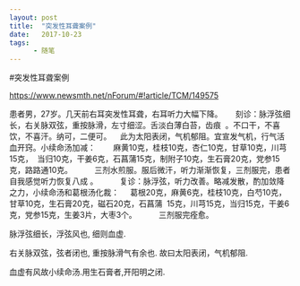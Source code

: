 ```yaml
---
layout: post
title:  "突发性耳聋案例"
date:   2017-10-23
tags:
      - 随笔
---
```


#突发性耳聋案例


https://www.newsmth.net/nForum/#!article/TCM/149575

患者男，27岁。几天前右耳突发性耳聋，右耳听力大幅下降。
  
  刻诊：脉浮弦细长，右关脉双弦，重按脉滑，左寸细涩。舌淡白薄白苔，齿痕 
。不口干，不喜饮，不喜汗。纳可，二便可。 
  此为太阳表闭，气机郁阻。宜宣发气机，行气活血开窍。小续命汤加减： 
  
   麻黄10克，桂枝10克，杏仁10克，甘草10克，川芎15克， 
当归10克，干姜6克，石菖蒲15克，制附子10克，生石膏20克，党参15克，路路通10克。 
  
     三剂水煎服。服后微汗，听力渐渐恢复，三剂服完，患者自我感觉听力恢复八成 。 
  
     复诊：脉浮弦，听力改善。略减发散，酌加敛降之力，小续命汤和葛根汤化裁： 
  
葛根20克，麻黄6克，桂枝10克，白芍10克，甘草10克，生石膏20克，磁石20克，石菖蒲 
15克，川芎15克，当归15克，干姜6克，党参15克，生姜3片，大枣3个。 
  
     三剂服完痊愈。 



脉浮弦细长，浮弦风也, 细则血虚. 

右关脉双弦，弦者闭也, 重按脉滑气有余也. 故曰太阳表闭，气机郁阻.

血虚有风故小续命汤.用生石膏者,开阳明之闭.

